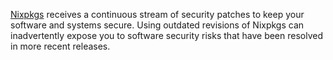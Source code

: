 [Nixpkgs] receives a continuous stream of security patches to keep your software and systems secure.
Using outdated revisions of Nixpkgs can inadvertently expose you to software security risks that have been resolved in more recent releases.

[nixpkgs]: https://github.com/NixOS/nixpkgs
